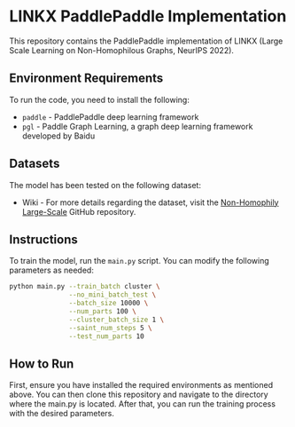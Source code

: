 # LINKX PaddlePaddle Implementation

This repository contains the PaddlePaddle implementation of LINKX (Large Scale Learning on Non-Homophilous Graphs, NeurIPS 2022).

## Environment Requirements

To run the code, you need to install the following:

- `paddle` - PaddlePaddle deep learning framework
- `pgl` - Paddle Graph Learning, a graph deep learning framework developed by Baidu

## Datasets

The model has been tested on the following dataset:

- Wiki - For more details regarding the dataset, visit the [Non-Homophily Large-Scale](https://github.com/CUAI/Non-Homophily-Large-Scale) GitHub repository.

## Instructions

To train the model, run the `main.py` script. You can modify the following parameters as needed:

```bash
python main.py --train_batch cluster \
               --no_mini_batch_test \
               --batch_size 10000 \
               --num_parts 100 \
               --cluster_batch_size 1 \
               --saint_num_steps 5 \
               --test_num_parts 10
```
## How to Run
First, ensure you have installed the required environments as mentioned above. You can then clone this repository and navigate to the directory where the main.py is located. After that, you can run the training process with the desired parameters.
